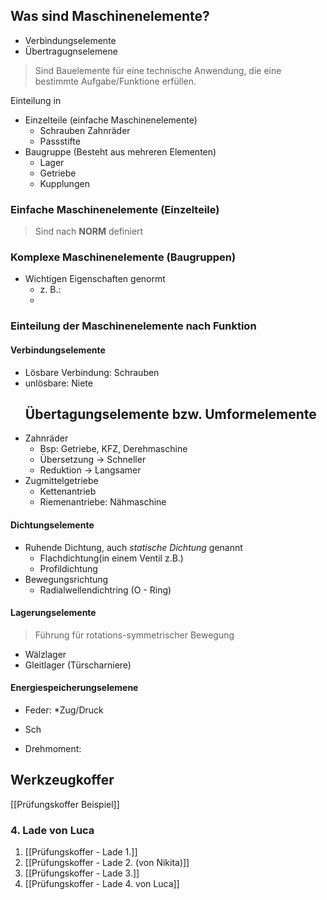 ## Was sind Maschinenelemente?
- Verbindungselemente
- Übertragugnselemene
> Sind Bauelemente für eine technische Anwendung, die eine bestimmte Aufgabe/Funktione erfüllen.

Einteilung in
- Einzelteile (einfache Maschinenelemente)
	- Schrauben Zahnräder
	- Passstifte 
- Baugruppe (Besteht aus mehreren Elementen)
	- Lager
	- Getriebe 
	- Kupplungen

### Einfache Maschinenelemente (Einzelteile)
> Sind nach **NORM** definiert

### Komplexe Maschinenelemente (Baugruppen)
- Wichtigen Eigenschaften genormt
	- z. B.: 
	- 
### Einteilung der Maschinenelemente nach Funktion 
#### Verbindungselemente
- Lösbare Verbindung: Schrauben
- unlösbare: Niete
	## Übertagungselemente bzw. Umformelemente 
- Zahnräder
	- Bsp: Getriebe, KFZ, Derehmaschine
	- Übersetzung -> Schneller
	- Reduktion -> Langsamer
- Zugmittelgetriebe
	- Kettenantrieb
	- Riemenantriebe: Nähmaschine

#### Dichtungselemente
- Ruhende Dichtung, auch *statische Dichtung* genannt
	- Flachdichtung(in einem Ventil z.B.)
	- Profildichtung
- Bewegungsrichtung
	- Radialwellendichtring (O - Ring)
#### Lagerungselemente
> Führung für rotations-symmetrischer Bewegung

- Wälzlager
- Gleitlager (Türscharniere)
#### Energiespeicherungselemene
- Feder: *Zug/Druck
- Sch

- Drehmoment:


## Werkzeugkoffer
[[Prüfungskoffer Beispiel]]

### 4. Lade von Luca
1. [[Prüfungskoffer  - Lade 1.]]
2. [[Prüfungskoffer - Lade 2. (von Nikita)]]
3. [[Prüfungskoffer - Lade 3.]]
4. [[Prüfungskoffer  - Lade 4. von Luca]] 